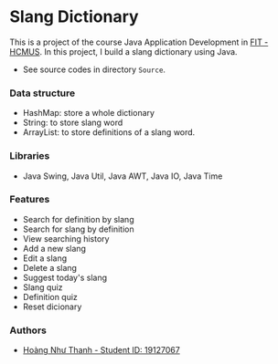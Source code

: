 # Slang Dictionary
This is a project of the course Java Application Development in [FIT - HCMUS](https://www.facebook.com/fit.hcmus). In this project, I build a slang dictionary using Java.

- See source codes in directory `Source`.

### Data structure
- HashMap: store a whole dictionary
- String: to store slang word
- ArrayList<String>: to store definitions of a slang word.

### Libraries

- Java Swing, Java Util, Java AWT, Java IO, Java Time

### Features
- Search for definition by slang
- Search for slang by definition
- View searching history
- Add a new slang
- Edit a slang
- Delete a slang
- Suggest today's slang
- Slang quiz
- Definition quiz
- Reset dicionary

### Authors
- [Hoàng Như Thanh - Student ID: 19127067](https://github.com/thanhhoang4869)

